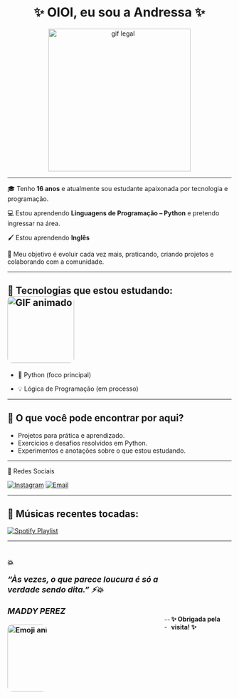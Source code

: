 <h1 align="center">✨ OIOI, eu sou a Andressa ✨</h1>

<p align="center">
  <img src="https://media1.giphy.com/media/v1.Y2lkPTc5MGI3NjExNWNoZzVlcm5jd2o3dXpwNDNwaGkydGM3MDJhejczeXp5aWduYThiOCZlcD12MV9pbnRlcm5hbF9naWZfYnlfaWQmY3Q9Zw/P8ef3Dkynk0xLx1h1T/giphy.gif" alt="gif legal" width="320">
</p>

---

🎓 Tenho **16 anos** e atualmente sou estudante apaixonada por tecnologia e programação.

💻 Estou aprendendo **Linguagens de Programação – Python** e pretendo ingressar na área. 

🖌️ Estou aprendendo **Inglês**

🚀 Meu objetivo é evoluir cada vez mais, praticando, criando projetos e colaborando com a comunidade. 
 
---

## 🔧 Tecnologias que estou estudando: <img src="https://media.giphy.com/media/v1.Y2lkPTc5MGI3NjExYXl6NXA1NDZmcWdpeTlhaWY5azg1amV2ZHIwY3M3ZTZuMXJ4dzlieSZlcD12MV9naWZzX3NlYXJjaCZjdD1n/dNgK7Ws7y176U/giphy.gif" width="150" alt="GIF animado" style="border-radius: 10px;">
</div>

-  🐍 Python (foco principal)

- 💡 Lógica de Programação  (em processo) 
---
  
## 📌 O que você pode encontrar por aqui?
- Projetos para prática e aprendizado.  
- Exercícios e desafios resolvidos em Python.  
- Experimentos e anotações sobre o que estou estudando.  
---

📱 Redes Sociais 

[![Instagram](https://img.shields.io/badge/-Instagram-E4405F?style=flat&logo=Instagram&logoColor=white)](https://instagram.com/andressamarqueszx)  [![Email](https://img.shields.io/badge/-Email-D14836?style=flat&logo=Gmail&logoColor=white)](mailto:andressamarques929@gmail.com)  

---

## 🎵 Músicas recentes tocadas:
[![Spotify Playlist](https://img.shields.io/badge/Spotify_Playlist-1ED760?style=for-the-badge&logo=spotify&logoColor=white)](https://open.spotify.com/playlist/16L2tJXrNr6n8c0pXmsS2N)


---
<div style="display: flex; align-items: center; justify-content: space-between;">

  <div style="max-width: 70%;">
    <h3>💥
    <p style="font-size: 18px; font-style: italic; margin-bottom: 20px;">
      “Às vezes, o que parece loucura é só a verdade sendo dita.” ⚡💥
    </p>
       <p style="font-size: 18px; font-style: italic; margin-bottom: 20px;">
      MADDY PEREZ 
    </p>



  <div style="max-width: 25%;">
    <img src="https://media.giphy.com/media/v1.Y2lkPWVjZjA1ZTQ3NmxtYjN6eHV6cHNpZnRleGtieWJ0YzRuMzRjNzBpOTF1dzQ5dXNuYiZlcD12MV9naWZzX3NlYXJjaCZjdD1n/FBWz9ZQtQYTRqRC7S6/giphy.gif" alt="Emoji animado" width="150" style="border-radius: 10px;" />
  </div>
   </div>
---
 <p style="font-weight: bold;">✨ Obrigada pela visita! ✨</p>
  </div>
